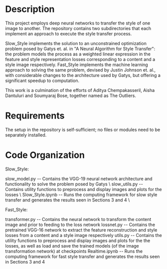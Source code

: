 Description
===========
This project employs deep neural networks to transfer the style of one image to another. The repository contains two subdirectories that each implement an approach to execute the style transfer process. 

Slow_Style implements the solution to an unconstrained optimization problem posed by Gatys et. al. in "A Neural Algorithm for Style Transfer": the problem models the process as a weighted linear expression in the feature and style representation losses corresponding to a content and a style image respectively. Fast_Style implements the machine learning approach to solving the same problem, devised by Justin Johnson et. al., with considerable changes to the architecture used by Gatys, but offering a significant speedup to computation.

This work is a culmination of the efforts of Aditya Chempakasseril, Aisha Dantuluri and Soumyaraj Bose, together named as The Outliers.

Requirements
============
The setup in the repository is self-sufficient; no files or modules need to be separately installed.

Code Organization
=================
Slow_Style:

slow_model.py     --  Contains the VGG-19 neural network architecture and functionality to solve the problem posed by Gatys \\
slow_utils.py     --  Contains utility functions to preprocess and display images and plots for the losses \\ 
Slow_Style.ipynb  --  Runs the computing framework for slow style transfer and generates the results seen in Sections 3 and 4 \\

Fast_Style:

transformer.py    --  Contains the neural network to transform the content image and prior to feeding to the loss network
lossnet.py        --  Contains the pretrained VGG-16 network to extract the feature reconstruction and style losses from a content and a style image respectively
utils.py          --  Contains the utility functions to preprocess and display images and plots for the the losses, as well as load and save the trained models (of the image transformation network) at checkpoints
Realtime.ipynb    --  Runs the computing framework for fast style transfer and generates the results seen in Sections 3 and 4
